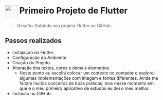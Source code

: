 <h1>
    <a href="https://www.dio.me/">
     <img align="center" width="40px" src="https://hermes.digitalinnovation.one/assets/diome/logo-minimized.png"></a>
    <span> Primeiro Projeto de Flutter</span>
</h1>

> Desafio: Subindo seu projeto Flutter no GitHub

## Passos realizados
- Instalação do Flutter.
- Configuração do Ambiente.
- Criação do Projeto.
- Alteração dos textos, cores e demais elementos.
    - Neste ponto eu escolhi colocar um contexto no contador e explorei algumas implementações com imagem e fontes diferentes. Ainda me faltam muitos conceitos de boas práticas, mas nesse momento em que é o meu primeiro aplicativo de estudos eu dei o meu melhor.
- Inclusão no GitHub.